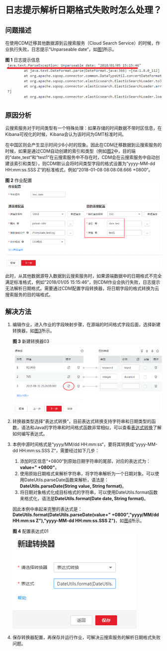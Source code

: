 # 日志提示解析日期格式失败时怎么处理？<a name="dayu_01_0110"></a>

## 问题描述<a name="zh-cn_topic_0108275310_section1329589093527"></a>

在使用CDM迁移其他数据源到云搜索服务（Cloud Search Service）的时候，作业执行失败，日志提示“Unparseable date“，如[图1](#zh-cn_topic_0108275310_fig1635573022818)所示。

**图 1**  日志提示信息<a name="zh-cn_topic_0108275310_fig1635573022818"></a>  
![](figures/日志提示信息.png "日志提示信息")

## 原因分析<a name="zh-cn_topic_0108275310_section527818427306"></a>

云搜索服务对于时间类型有一个特殊处理：如果存储的时间数据不带时区信息，在Kibana可视化的时候，Kibana会认为该时间为GMT标准时间。

在中国区则会产生显示时间少8小时的现象。因此在CDM迁移数据到云搜索服务的时候，如果是通过CDM自动创建的索引和类型（例如[图2](#zh-cn_topic_0108275310_fig0791174202510)中，目的端的“date\_test“和“test1“在云搜索服务中不存在时，CDM会在云搜索服务中自动创建该索引和类型），则CDM默认会将时间类型字段的格式设置为“yyyy-MM-dd HH:mm:ss.SSS Z“的标准格式，例如“2018-01-08 08:08:08.666 +0800“。

**图 2**  作业配置<a name="zh-cn_topic_0108275310_fig0791174202510"></a>  
![](figures/作业配置.png "作业配置")

此时，从其他数据源导入数据到云搜索服务时，如果源端数据中的日期格式不完全满足标准格式，例如“2018/01/05 15:15:46“，则CDM作业会执行失败，日志提示无法解析日期格式。需要通过CDM配置字段转换器，将日期字段的格式转换为云搜索服务的目的端格式。

## 解决方法<a name="zh-cn_topic_0108275310_section3970219094610"></a>

1.  编辑作业，进入作业的字段映射步骤，在源端的时间格式字段后面，选择新建转换器，如[图3](#zh-cn_topic_0108275310_fig115290014018)所示。

    **图 3**  新建转换器03<a name="zh-cn_topic_0108275310_fig115290014018"></a>  
    ![](figures/新建转换器03.png "新建转换器03")

2.  转换器类型选择“表达式转换“，目前表达式转换支持字符串和日期类型的函数，语法和Java的字符串和时间格式函数非常相似，可以查看[表达式转换](字段转换.md#zh-cn_topic_0108275447_section3561010716314)了解如何编写表达式。
3.  本例中源时间格式是“yyyy/MM/dd HH:mm:ss“，要将其转换成“yyyy-MM-dd HH:mm:ss.SSS Z“，需要经过如下几步：

    1.  添加时区信息“+0800“到原始日期字符串的尾部，对应的表达式为：**value+" +0800"**。
    2.  使用原始日期格式来解析字符串，将字符串解析为一个日期对象。可以使用DateUtils.parseDate函数来解析，语法是：**DateUtils.parseDate\(String value, String format\)**。
    3.  将日期对象格式化成目标格式的字符串，可以使用DateUtils.format函数来格式化，语法是**DateUtils.format\(Date date, String format\)**。

    因此本例中串起来完整的表达式是：**DateUtils.format\(DateUtils.parseDate\(value+" +0800","yyyy/MM/dd HH:mm:ss Z"\),"yyyy-MM-dd HH:mm:ss.SSS Z"\)**，如[图4](#zh-cn_topic_0108275310_fig115220341101)所示。

    **图 4**  配置表达式01<a name="zh-cn_topic_0108275310_fig115220341101"></a>  
    ![](figures/配置表达式01.png "配置表达式01")

4.  保存转换器配置，再保存并运行作业，可解决云搜索服务的解析日期格式失败问题。


